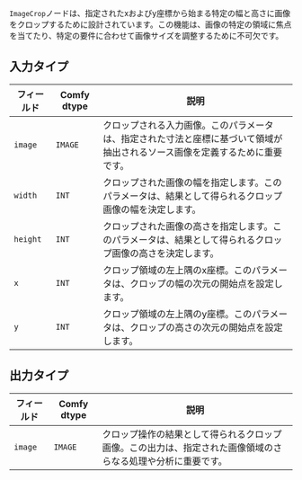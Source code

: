 `ImageCrop`ノードは、指定されたxおよびy座標から始まる特定の幅と高さに画像をクロップするために設計されています。この機能は、画像の特定の領域に焦点を当てたり、特定の要件に合わせて画像サイズを調整するために不可欠です。

## 入力タイプ

| フィールド | Comfy dtype | 説明                                                                                   |
|-------|-------------|-----------------------------------------------------------------------------------------------|
| `image` | `IMAGE` | クロップされる入力画像。このパラメータは、指定された寸法と座標に基づいて領域が抽出されるソース画像を定義するために重要です。 |
| `width` | `INT` | クロップされた画像の幅を指定します。このパラメータは、結果として得られるクロップ画像の幅を決定します。 |
| `height` | `INT` | クロップされた画像の高さを指定します。このパラメータは、結果として得られるクロップ画像の高さを決定します。 |
| `x` | `INT` | クロップ領域の左上隅のx座標。このパラメータは、クロップの幅の次元の開始点を設定します。 |
| `y` | `INT` | クロップ領域の左上隅のy座標。このパラメータは、クロップの高さの次元の開始点を設定します。 |

## 出力タイプ

| フィールド | Comfy dtype | 説明                                                                   |
|-------|-------------|-------------------------------------------------------------------------------|
| `image` | `IMAGE` | クロップ操作の結果として得られるクロップ画像。この出力は、指定された画像領域のさらなる処理や分析に重要です。 |
